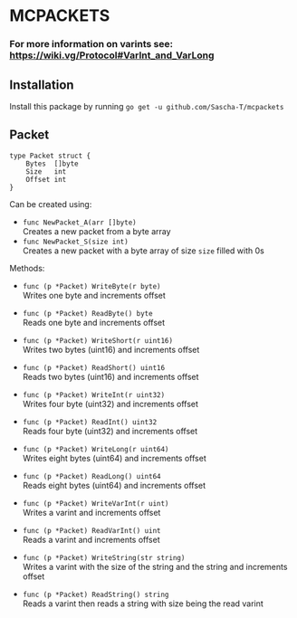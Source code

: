 # MCPACKETS

### For more information on varints see: https://wiki.vg/Protocol#VarInt_and_VarLong

## Installation
Install this package by running
``go get -u github.com/Sascha-T/mcpackets``

## Packet
```
type Packet struct {
	Bytes  []byte
	Size   int
	Offset int
}
```

Can be created using:
- ``func NewPacket_A(arr []byte)``\
Creates a new packet from a byte array
- ``func NewPacket_S(size int)``\
Creates a new packet with a byte array of size ``size`` filled with 0s

Methods:
- ``func (p *Packet) WriteByte(r byte)`` \
Writes one byte and increments offset
- ``func (p *Packet) ReadByte() byte`` \
Reads one byte and increments offset
- ``func (p *Packet) WriteShort(r uint16)`` \
Writes  two bytes (uint16) and increments offset
- ``func (p *Packet) ReadShort() uint16`` \
Reads two bytes (uint16) and increments offset
- ``func (p *Packet) WriteInt(r uint32)`` \
Writes four byte (uint32) and increments offset
- ``func (p *Packet) ReadInt() uint32`` \
Reads four byte (uint32) and increments offset
- ``func (p *Packet) WriteLong(r uint64)`` \
Writes eight bytes (uint64) and increments offset
- ``func (p *Packet) ReadLong() uint64`` \
Reads eight bytes (uint64) and increments offset 


- ``func (p *Packet) WriteVarInt(r uint)`` \
Writes a varint and increments offset
- ``func (p *Packet) ReadVarInt() uint`` \
Reads a varint and increments offset 


- ``func (p *Packet) WriteString(str string)`` \
Writes a varint with the size of the string and the string and increments offset
- ``func (p *Packet) ReadString() string`` \
Reads a varint then reads a string with size being the read varint